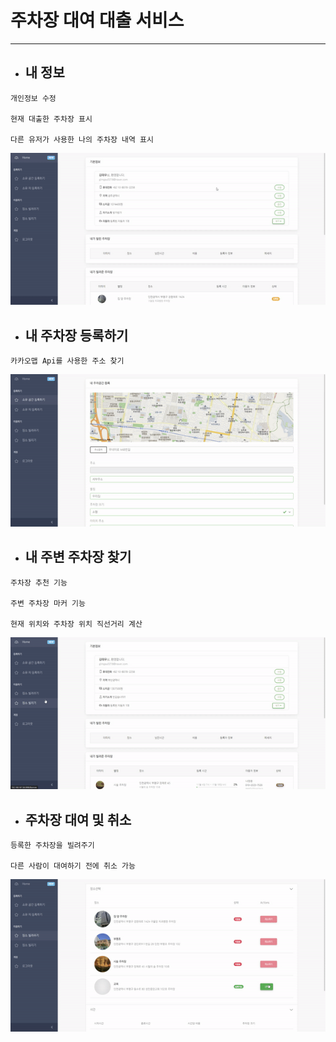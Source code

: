 # 주차장 대여 대출 서비스

<hr/>

- ## 내 정보

```
개인정보 수정

현재 대출한 주차장 표시

다른 유저가 사용한 나의 주차장 내역 표시
```

![](dashboard.gif)

- ## 내 주차장 등록하기

```
카카오맵 Api를 사용한 주소 찾기
```

![](search.gif)

- ## 내 주변 주차장 찾기

```
주차장 추천 기능

주변 주차장 마커 기능

현재 위치와 주차장 위치 직선거리 계산
```

![](borrow.gif)

- ## 주차장 대여 및 취소

```
등록한 주차장을 빌려주기

다른 사람이 대여하기 전에 취소 가능
```

![](rent.gif)

